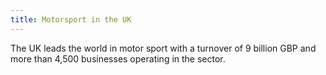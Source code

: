 ```yaml
---
title: Motorsport in the UK
---
```

The UK leads the world in motor sport with a turnover of 9 billion GBP and more than 4,500 businesses operating in the sector.
